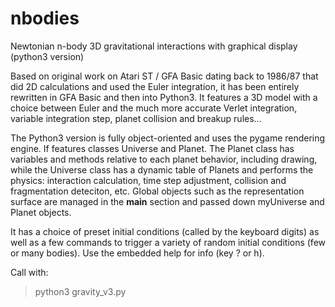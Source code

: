 # nbodies
Newtonian n-body 3D gravitational interactions with graphical display (python3 version)

Based on original work on Atari ST / GFA Basic dating back to 1986/87 that did 2D calculations and used the Euler integration, it has been entirely rewritten in GFA Basic and then into Python3. It features a 3D model with a choice between Euler and the much more accurate Verlet integration, 
variable integration step, planet collision and breakup rules... 

The Python3 version is fully object-oriented and uses the pygame rendering engine. If features classes Universe and Planet. The Planet class has variables and methods relative to each planet behavior, including drawing, while the Universe class has a dynamic table of Planets and performs the physics: interaction calculation, time step adjustment, collision and fragmentation deteciton, etc. Global objects such as the representation surface are managed in the __main__ section and passed down myUniverse and Planet objects.

It has a choice of preset initial conditions (called by the keyboard digits) as well as a few commands to trigger a variety of random initial conditions (few or many bodies). Use the embedded help for info (key ? or h).

Call with: 
> python3 gravity_v3.py
